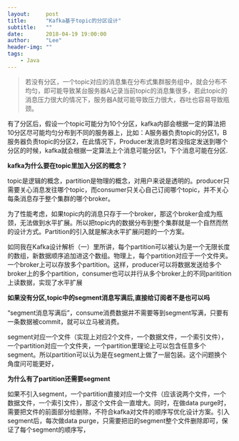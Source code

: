 ```yaml
---
layout:     post
title:      "Kafka基于topic的分区设计"
subtitle:   ""
date:       2018-04-19 19:00:00
author:     "Lee"
header-img: ""
tags:
    - Java
---
```


> 若没有分区，一个topic对应的消息集在分布式集群服务组中，就会分布不均匀，即可能导致某台服务器A记录当前topic的消息集很多，若此topic的消息压力很大的情况下，服务器A就可能导致压力很大，吞吐也容易导致瓶颈。

有了分区后，假设一个topic可能分为10个分区，kafka内部会根据一定的算法把10分区尽可能均匀分布到不同的服务器上，比如：A服务器负责topic的分区1，B服务器负责topic的分区2，在此情况下，Producer发消息时若没指定发送到哪个分区的时候，kafka就会根据一定算法上个消息可能分区1，下个消息可能在分区.


**kafka为什么要在topic里加入分区的概念？**

topic是逻辑的概念，partition是物理的概念，对用户来说是透明的。producer只需要关心消息发往哪个topic，而consumer只关心自己订阅哪个topic，并不关心每条消息存于整个集群的哪个broker。

为了性能考虑，如果topic内的消息只存于一个broker，那这个broker会成为瓶颈，无法做到水平扩展。所以把topic内的数据分布到整个集群就是一个自然而然的设计方式。Partition的引入就是解决水平扩展问题的一个方案。

如同我在Kafka设计解析（一）里所讲，每个partition可以被认为是一个无限长度的数组，新数据顺序追加进这个数组。物理上，每个partition对应于一个文件夹。一个broker上可以存放多个partition。这样，producer可以将数据发送给多个broker上的多个partition，consumer也可以并行从多个broker上的不同paritition上读数据，实现了水平扩展

**如果没有分区,topic中的segment消息写满后,直接给订阅者不是也可以吗**

“segment消息写满后”，consume消费数据并不需要等到segment写满，只要有一条数据被commit，就可以立马被消费。

segment对应一个文件（实现上对应2个文件，一个数据文件，一个索引文件），一个partition对应一个文件夹，一个partition里理论上可以包含任意多个segment。所以partition可以认为是在segment上做了一层包装。这个问题换个角度问可能更好，

**为什么有了partition还需要segment**

如果不引入segment，一个partition直接对应一个文件（应该说两个文件，一个数据文件，一个索引文件），那这个文件会一直增大。同时，在做data purge时，需要把文件的前面部分给删除，不符合kafka对文件的顺序写优化设计方案。引入segment后，每次做data purge，只需要把旧的segment整个文件删除即可，保证了每个segment的顺序写，
